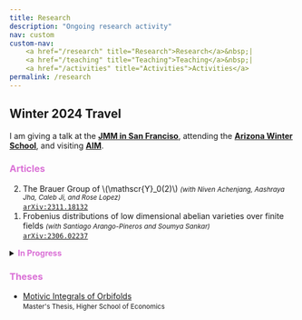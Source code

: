 ```yaml
---
title: Research
description: "Ongoing research activity"
nav: custom
custom-nav: 
    <a href="/research" title="Research">Research</a>&nbsp;|
    <a href="/teaching" title="Teaching">Teaching</a>&nbsp;|
    <a href="/activities" title="Activities">Activities</a>
permalink: /research
---
```


<div class="callout">
    <h2> Winter 2024 Travel </h2>
I am giving a talk at the <a href="https://www.jointmathematicsmeetings.org/meetings/national/jmm2024/2300_progfull.html"><b>JMM in San Franciso</b></a>, attending the <a href="https://swc-math.github.io/aws/2024/index.html"><b>Arizona Winter School</b></a>, and visiting <a href="https://aimath.org/programs/squares/"><b>AIM</b></a>.
</div>

<!-- ### Articles -->
<h3 style="color:#da70d6">Articles</h3>

<ol reversed>
<li> The Brauer Group of \(\mathscr{Y}_0(2)\) <small><em>(with Niven Achenjang, Aashraya Jha, Caleb Ji, and Rose Lopez)</em></small><br>
    <a href="https://arxiv.org/abs/2311.18132"><code>arXiv:2311.18132</code></a> </li>

<li> Frobenius distributions of low dimensional abelian varieties over finite fields <small><em>(with Santiago Arango-Pineros and Soumya Sankar)</em></small><br>
    <a href="https://arxiv.org/abs/2306.02237"><code>arXiv:2306.02237</code></a> </li>
</ol>

<!-- --------------------------------------------------- -->

<details>
    <summary><b style="color:#da70d6">In Progress</b></summary>

<ul style="line-height:180%">

<li> Ekedahl-Oort stratification of unitary Shimura varities of low signature <small><em>(with Maria Fox, Heidi Goodson, Steven Groen, Sandra Nair, and Emerald Stacy)</em></small></li>

<li> A \(p\)-adic analytic Brauer Group <small><em>(with Martin Weissman)</em></small></li>

</ul>
</details>

<!-- --------------------------------------------------- -->

<!-- ### Theses -->
<h3 style="color:#da70d6">Theses</h3>

* [Motivic Integrals of Orbifolds](https://www.hse.ru/en/edu/vkr/296285338)<br>
<small>Master's Thesis, Higher School of Economics</small>

<script src="https://cdn.mathjax.org/mathjax/latest/MathJax.js?config=TeX-AMS-MML_HTMLorMML" type="text/javascript"></script>

<!-- c885b9 -->